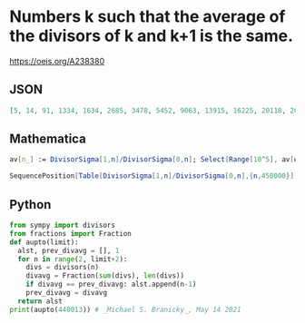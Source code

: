 # Numbers k such that the average of the divisors of k and k\+1 is the same\.
https://oeis.org/A238380
## JSON
```JSON
[5, 14, 91, 1334, 1634, 2685, 3478, 5452, 9063, 13915, 16225, 20118, 20712, 33998, 42818, 47795, 64665, 79338, 84134, 103410, 106144, 109214, 111683, 122073, 123497, 133767, 166934, 170884, 203898, 224561, 228377, 267630, 289454, 383594, 384857, 391348, 440013]
```
## Mathematica
```Mathematica
av[n_] := DivisorSigma[1,n]/DivisorSigma[0,n]; Select[Range[10^5], av[#] == av[# + 1] &]
```
```Mathematica
SequencePosition[Table[DivisorSigma[1,n]/DivisorSigma[0,n],{n,450000}],{x_,x_}][[All,1]] (* _Harvey P. Dale_, Jun 01 2022 *)
```
## Python
```Python
from sympy import divisors
from fractions import Fraction
def aupto(limit):
  alst, prev_divavg = [], 1
  for n in range(2, limit+2):
    divs = divisors(n)
    divavg = Fraction(sum(divs), len(divs))
    if divavg == prev_divavg: alst.append(n-1)
    prev_divavg = divavg
  return alst
print(aupto(440013)) # _Michael S. Branicky_, May 14 2021
```
